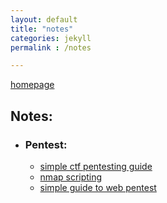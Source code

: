 ```yaml
---
layout: default
title: "notes"
categories: jekyll
permalink : /notes

---
```


[homepage](/faisalfs10x.github.io/index)  

## Notes:
- ### Pentest:
  - [simple ctf pentesting guide](/notes/htbctf)
  - [nmap scripting](/notes/nmap)
  - [simple guide to web pentest](/notes/webpentest)

